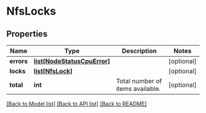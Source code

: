# NfsLocks

## Properties
Name | Type | Description | Notes
------------ | ------------- | ------------- | -------------
**errors** | [**list[NodeStatusCpuError]**](NodeStatusCpuError.md) |  | [optional] 
**locks** | [**list[NfsLock]**](NfsLock.md) |  | [optional] 
**total** | **int** | Total number of items available. | [optional] 

[[Back to Model list]](../README.md#documentation-for-models) [[Back to API list]](../README.md#documentation-for-api-endpoints) [[Back to README]](../README.md)


